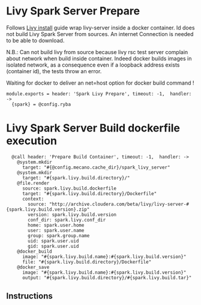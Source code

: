 
#  Livy Spark Server Prepare

Follows [Livy install][install-quickstart] guide wrap livy-server inside a docker container.
Id does not build Livy Spark Server from sources. An internet Connection is needed to be able to download.

N.B.: Can not build livy from source because livy rsc test server complain about network
when build inside container. Indeed docker builds images in isolated network, 
as a consequence even if a loopback address exists (container id), the tests 
throw an error.

Waiting for docker to deliver an net=host option for docker build command ! 

    module.exports = header: 'Spark Livy Prepare', timeout: -1,  handler: ->
      {spark} = @config.ryba

# Livy Spark Server Build dockerfile execution

      @call header: 'Prepare Build Container', timeout: -1,  handler: ->
        @system.mkdir
          target: "#{@config.mecano.cache_dir}/spark_livy_server"
        @system.mkdir
          target: "#{spark.livy.build.directory}/"
        @file.render
          source: spark.livy.build.dockerfile
          target: "#{spark.livy.build.directory}/Dockerfile"
          context: 
            source: "http://archive.cloudera.com/beta/livy/livy-server-#{spark.livy.build.version}.zip"
            version: spark.livy.build.version
            conf_dir: spark.livy.conf_dir
            home: spark.user.home
            user: spark.user.name
            group: spark.group.name
            uid: spark.user.uid
            gid: spark.user.uid
        @docker_build
          image: "#{spark.livy.build.name}:#{spark.livy.build.version}"
          file: "#{spark.livy.build.directory}/Dockerfile"
        @docker_save
          image: "#{spark.livy.build.name}:#{spark.livy.build.version}"
          output: "#{spark.livy.build.directory}/#{spark.livy.build.tar}"

## Instructions

[cloudera-livy]:(https://github.com/cloudera/livy)
[install-quickstart]:(http://livy.io/quickstart.html)
